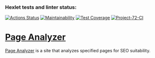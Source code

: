 ### Hexlet tests and linter status:
[![Actions Status](https://github.com/Roman3455/java-project-72/actions/workflows/hexlet-check.yml/badge.svg)](https://github.com/Roman3455/java-project-72/actions)
[![Maintainability](https://api.codeclimate.com/v1/badges/4e36e05a0fe6e8fe24c5/maintainability)](https://codeclimate.com/github/Roman3455/java-project-72/maintainability)
[![Test Coverage](https://api.codeclimate.com/v1/badges/4e36e05a0fe6e8fe24c5/test_coverage)](https://codeclimate.com/github/Roman3455/java-project-72/test_coverage)
[![Project-72-CI](https://github.com/Roman3455/java-project-72/actions/workflows/main.yml/badge.svg)](https://github.com/Roman3455/java-project-72/actions/workflows/main.yml)

# [Page Analyzer](https://java-project-72-5vtd.onrender.com/)

[Page Analyzer](https://java-project-72-5vtd.onrender.com/) is a site that analyzes specified pages for SEO suitability.
